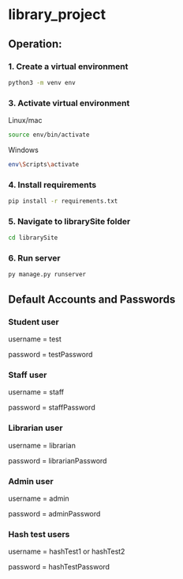 # library_project

## Operation:
### 1. Create a virtual environment
```bash
python3 -m venv env
```

### 3. Activate virtual environment
Linux/mac
```bash
source env/bin/activate
```
Windows
```bash
env\Scripts\activate
```

### 4. Install requirements
```bash
pip install -r requirements.txt
```

### 5. Navigate to librarySite folder
```bash
cd librarySite
```

### 6. Run server
```bash
py manage.py runserver
```

## Default Accounts and Passwords 
### Student user
username = test

password = testPassword

### Staff user 
username = staff

password = staffPassword

### Librarian user
username = librarian

password = librarianPassword

### Admin user 
username = admin

password = adminPassword

### Hash test users 
username = hashTest1 or hashTest2

password = hashTestPassword
